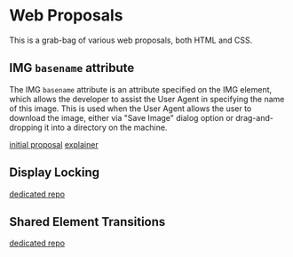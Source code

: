 # Web Proposals

This is a grab-bag of various web proposals, both HTML and CSS.

## IMG `basename` attribute

The IMG `basename` attribute is an attribute specified on the IMG element,
which allows the developer to assist the User Agent in specifying the name of
this image. This is used when the User Agent allows the user to download the
image, either via "Save Image" dialog option or drag-and-dropping it into a
directory on the machine.

[initial proposal](https://github.com/whatwg/html/issues/2722)
[explainer](https://github.com/vmpstr/web-proposals/blob/main/explainers/img-basename.md)

## Display Locking

[dedicated repo](https://github.com/WICG/display-locking)

## Shared Element Transitions

[dedicated repo](https://github.com/WICG/shared-element-transitions)
